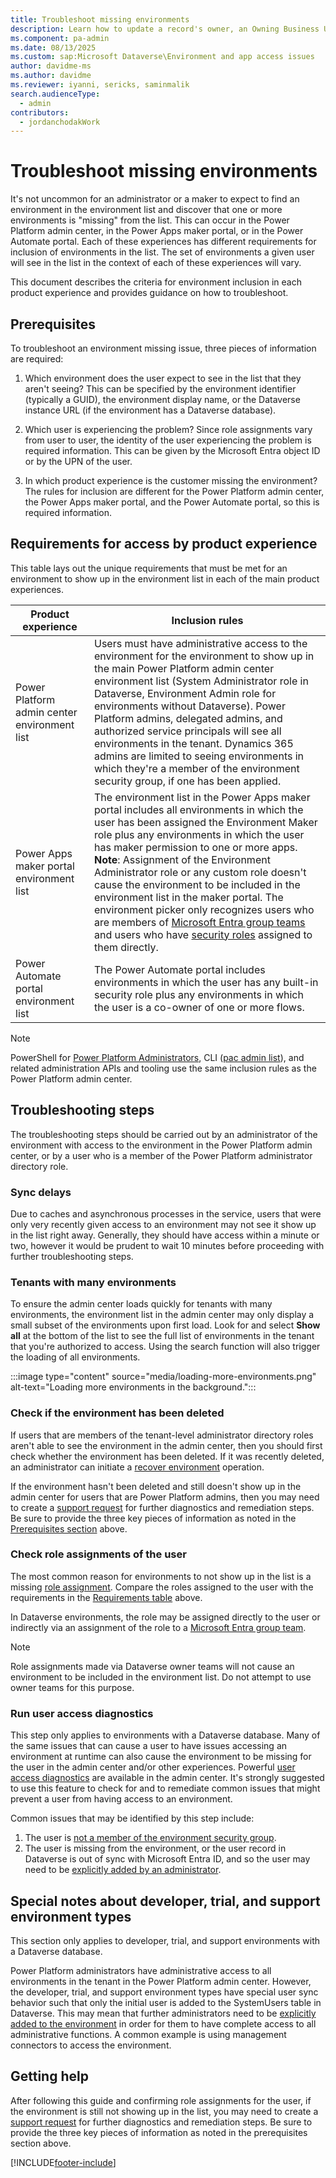 ```yaml
---
title: Troubleshoot missing environments
description: Learn how to update a record's owner, an Owning Business Unit, or both an Owner and Owning Business Unit because the record changes ownership.
ms.component: pa-admin
ms.date: 08/13/2025
ms.custom: sap:Microsoft Dataverse\Environment and app access issues
author: davidme-ms
ms.author: davidme 
ms.reviewer: iyanni, sericks, saminmalik
search.audienceType: 
  - admin
contributors:
  - jordanchodakWork
---
```

# Troubleshoot missing environments

It's not uncommon for an administrator or a maker to expect to find an environment in the environment list and discover that one or more environments is "missing" from the list. This can occur in the Power Platform admin center, in the Power Apps maker portal, or in the Power Automate portal. Each of these experiences has different requirements for inclusion of environments in the list. The set of environments a given user will see in the list in the context of each of these experiences will vary.

This document describes the criteria for environment inclusion in each product experience and provides guidance on how to troubleshoot.

## Prerequisites

To troubleshoot an environment missing issue, three pieces of information are required:

1. Which environment does the user expect to see in the list that they aren't seeing? This can be specified by the environment identifier (typically a GUID), the environment display name, or the Dataverse instance URL (if the environment has a Dataverse database).

2. Which user is experiencing the problem? Since role assignments vary from user to user, the identity of the user experiencing the problem is required information. This can be given by the Microsoft Entra object ID or by the UPN of the user.

3. In which product experience is the customer missing the environment? The rules for inclusion are different for the Power Platform admin center, the Power Apps maker portal, and the Power Automate portal, so this is required information.

## Requirements for access by product experience

This table lays out the unique requirements that must be met for an environment to show up in the environment list in each of the main product experiences.

|Product experience   |Inclusion rules   |
|---------|---------|
|Power Platform admin center environment list      | Users must have administrative access to the environment for the environment to show up in the main Power Platform admin center environment list (System Administrator role in Dataverse, Environment Admin role for environments without Dataverse). Power Platform admins, delegated admins, and authorized service principals will see all environments in the tenant. Dynamics 365 admins are limited to seeing environments in which they're a member of the environment security group, if one has been applied.         |
|Power Apps maker portal environment list      | The environment list in the Power Apps maker portal includes all environments in which the user has been assigned the Environment Maker role plus any environments in which the user has maker permission to one or more apps. **Note**: Assignment of the Environment Administrator role or any custom role doesn't cause the environment to be included in the environment list in the maker portal. The environment picker only recognizes users who are members of [Microsoft Entra group teams](/power-platform/admin/manage-teams?tabs=new#types-of-teams) and users who have [security roles](/power-platform/admin/security-roles-privileges?source=recommendations&tabs=new) assigned to them directly.|
|Power Automate portal environment list      | The Power Automate portal includes environments in which the user has any built-in security role plus any environments in which the user is a co-owner of one or more flows.         |

> [!NOTE]
> PowerShell for [Power Platform Administrators](/power-platform/admin/powerapps-powershell#power-apps-cmdlets-for-administrators), CLI ([pac admin list](/power-platform/developer/cli/reference/admin#pac-admin-list)), and related administration APIs and tooling use the same inclusion rules as the Power Platform admin center.

## Troubleshooting steps

The troubleshooting steps should be carried out by an administrator of the environment with access to the environment in the Power Platform admin center, or by a user who is a member of the Power Platform administrator directory role.

### Sync delays

Due to caches and asynchronous processes in the service, users that were only very recently given access to an environment may not see it show up in the list right away. Generally, they should have access within a minute or two, however it would be prudent to wait 10 minutes before proceeding with further troubleshooting steps.

### Tenants with many environments

To ensure the admin center loads quickly for tenants with many environments, the environment list in the admin center may only display a small subset of the environments upon first load. Look for and select **Show all** at the bottom of the list to see the full list of environments in the tenant that you're authorized to access. Using the search function will also trigger the loading of all environments.

:::image type="content" source="media/loading-more-environments.png" alt-text="Loading more environments in the background.":::

### Check if the environment has been deleted

If users that are members of the tenant-level administrator directory roles aren't able to see the environment in the admin center, then you should first check whether the environment has been deleted. If it was recently deleted, an administrator can initiate a [recover environment](/power-platform/admin/recover-environment) operation.

If the environment hasn't been deleted and still doesn't show up in the admin center for users that are Power Platform admins, then you may need to create a [support request](/power-platform/admin/get-help-support) for further diagnostics and remediation steps. Be sure to provide the three key pieces of information as noted in the [Prerequisites section](#prerequisites) above.  

### Check role assignments of the user

The most common reason for environments to not show up in the list is a missing [role assignment](/power-platform/admin/assign-security-roles). Compare the roles assigned to the user with the requirements in the [Requirements table](#requirements-for-access-by-product-experience) above.

In Dataverse environments, the role may be assigned directly to the user or indirectly via an assignment of the role to a [Microsoft Entra group team](/power-platform/admin/manage-teams).

> [!NOTE]
> Role assignments made via Dataverse owner teams will not cause an environment to be included in the environment list. Do not attempt to use owner teams for this purpose.

### Run user access diagnostics

This step only applies to environments with a Dataverse database. Many of the same issues that can cause a user to have issues accessing an environment at runtime can also cause the environment to be missing for the user in the admin center and/or other experiences. Powerful [user access diagnostics](/power-platform/admin/troubleshooting-user-needs-read-write-access-organization) are available in the admin center. It's strongly suggested to use this feature to check for and to remediate common issues that might prevent a user from having access to an environment.

Common issues that may be identified by this step include:

1. The user is [not a member of the environment security group](/power-platform/admin/troubleshooting-user-needs-read-write-access-organization).
2. The user is missing from the environment, or the user record in Dataverse is out of sync with Microsoft Entra ID, and so the user may need to be [explicitly added by an administrator](/power-platform/admin/add-users-to-environment).

## Special notes about developer, trial, and support environment types

This section only applies to developer, trial, and support environments with a Dataverse database.

Power Platform administrators have administrative access to all environments in the tenant in the Power Platform admin center. However, the developer, trial, and support environment types have special user sync behavior such that only the initial user is added to the SystemUsers table in Dataverse. This may mean that further administrators need to be [explicitly added to the environment](/power-platform/admin/add-users-to-environment) in order for them to have complete access to all administrative functions. A common example is using management connectors to access the environment.

## Getting help

After following this guide and confirming role assignments for the user, if the environment is still not showing up in the list, you may need to create a [support request](/power-platform/admin/get-help-support) for further diagnostics and remediation steps. Be sure to provide the three key pieces of information as noted in the prerequisites section above.  

[!INCLUDE[footer-include](../../includes/footer-banner.md)]
